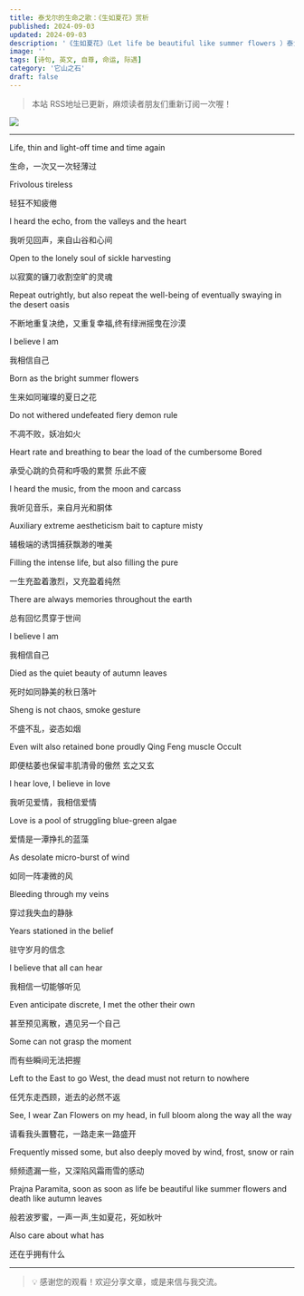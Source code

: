 ```yaml
---
title: 泰戈尔的生命之歌：《生如夏花》赏析
published: 2024-09-03
updated: 2024-09-03
description: '《生如夏花》（Let life be beautiful like summer flowers ）泰戈尔写的诗歌，收录在《飞鸟集》。'
image: ''
tags: [诗句, 英文, 自尊, 命运, 际遇]
category: '它山之石'
draft: false
---
```


> 本站 RSS地址已更新，麻烦读者朋友们重新订阅一次喔！

![](https://blog-1259751088.cos.ap-shanghai.myqcloud.com/20250104155810611.png?imageSlim)

---

Life, thin and light-off time and time again

生命，一次又一次轻薄过

Frivolous tireless

轻狂不知疲倦

I heard the echo, from the valleys and the heart

我听见回声，来自山谷和心间

Open to the lonely soul of sickle harvesting

以寂寞的镰刀收割空旷的灵魂

Repeat outrightly, but also repeat the well-being of eventually swaying in the desert oasis

不断地重复决绝，又重复幸福,终有绿洲摇曳在沙漠

I believe I am

我相信自己

Born as the bright summer flowers

生来如同璀璨的夏日之花

Do not withered undefeated fiery demon rule

不凋不败，妖冶如火

Heart rate and breathing to bear the load of the cumbersome Bored

承受心跳的负荷和呼吸的累赘 乐此不疲

I heard the music, from the moon and carcass

我听见音乐，来自月光和胴体

Auxiliary extreme aestheticism bait to capture misty

辅极端的诱饵捕获飘渺的唯美

Filling the intense life, but also filling the pure

一生充盈着激烈，又充盈着纯然

There are always memories throughout the earth

总有回忆贯穿于世间

I believe I am

我相信自己

Died as the quiet beauty of autumn leaves

死时如同静美的秋日落叶

Sheng is not chaos, smoke gesture

不盛不乱，姿态如烟

Even wilt also retained bone proudly Qing Feng muscle Occult

即便枯萎也保留丰肌清骨的傲然 玄之又玄

I hear love, I believe in love

我听见爱情，我相信爱情

Love is a pool of struggling blue-green algae

爱情是一潭挣扎的蓝藻

As desolate micro-burst of wind

如同一阵凄微的风

Bleeding through my veins

穿过我失血的静脉

Years stationed in the belief

驻守岁月的信念

I believe that all can hear

我相信一切能够听见

Even anticipate discrete, I met the other their own

甚至预见离散，遇见另一个自己

Some can not grasp the moment

而有些瞬间无法把握

Left to the East to go West, the dead must not return to nowhere

任凭东走西顾，逝去的必然不返

See, I wear Zan Flowers on my head, in full bloom along the way all the way

请看我头置簪花，一路走来一路盛开

Frequently missed some, but also deeply moved by wind, frost, snow or rain

频频遗漏一些，又深陷风霜雨雪的感动

Prajna Paramita, soon as soon as life be beautiful like summer flowers and death like autumn leaves

般若波罗蜜，一声一声,生如夏花，死如秋叶

Also care about what has

还在乎拥有什么

---

> 💡 感谢您的观看！欢迎分享文章，或是来信与我交流。